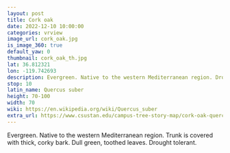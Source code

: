 ```yaml
---
layout: post
title: Cork oak
date: 2022-12-10 10:00:00
categories: vrview
image_url: cork_oak.jpg
is_image_360: true
default_yaw: 0
thumbnail: cork_oak_th.jpg
lat: 36.812321
lon: -119.742693
description: Evergreen. Native to the western Mediterranean region. Drought tolerant.
stop: 10
latin_name: Quercus suber
height: 70-100
width: 70
wiki: https://en.wikipedia.org/wiki/Quercus_suber
extra_url: https://www.csustan.edu/campus-tree-story-map/cork-oak-quercus-suber
---
```

Evergreen. Native to the western Mediterranean region. Trunk is covered with thick, corky bark. Dull green, toothed leaves. Drought tolerant.